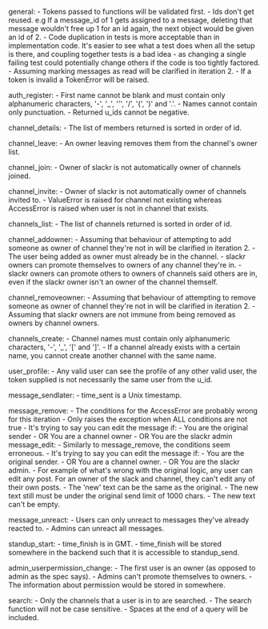 general:
    - Tokens passed to functions will be validated first.
    - Ids don't get reused. e.g If a message_id of 1 gets assigned to a message, 
      deleting that message wouldn't free up 1 for an id again, the next object
      would be given an id of 2.
    - Code duplication in tests is more acceptable than in implementation code.
      It's easier to see what a test does when all the setup is there, and
      coupling together tests is a bad idea - as changing a single failing test
      could potentially change others if the code is too tightly factored.
    - Assuming marking messages as read will be clarified in iteration 2.
    - If a token is invalid a TokenError will be raised.

auth_register:
    - First name cannot be blank and must contain only alphanumeric characters,
      '-', '_', ''', '/', '(', ')' and '.'.
    - Names cannot contain only punctuation.
    - Returned u_ids cannot be negative.

channel_details:
    - The list of members returned is sorted in order of id.

channel_leave:
    - An owner leaving removes them from the channel's owner list.

channel_join:
    - Owner of slackr is not automatically owner of channels joined.

channel_invite:
    - Owner of slackr is not automatically owner of channels invited to.
    - ValueError is raised for channel not existing whereas AccessError is
      raised when user is not in channel that exists.

channels_list:
    - The list of channels returned is sorted in order of id.

channel_addowner:
    - Assuming that behaviour of attempting to add someone as owner of channel
      they're not in will be clarified in iteration 2.
    - The user being added as owner must already be in the channel.
    - slackr owners can promote themselves to owners of any channel they're in.
    - slackr owners can promote others to owners of channels said others are in,
      even if the slackr owner isn't an owner of the channel themself.

channel_removeowner:
    - Assuming that behaviour of attempting to remove someone as owner of
      channel they're not in will be clarified in iteration 2.
    - Assuming that slackr owners are not immune from being removed as owners by
      channel owners.

channels_create:
    - Channel names must contain only alphanumeric characters, '-', '_', '[' and
      ']'.
    - If a channel already exists with a certain name, you cannot create another
      channel with the same name.

user_profile:
    - Any valid user can see the profile of any other valid user, the token
      supplied is not necessarily the same user from the u_id.

message_sendlater:
    - time_sent is a Unix timestamp.

message_remove:
    - The conditions for the AccessError are probably wrong for this iteration
        - Only raises the exception when ALL conditions are not true
    - It's trying to say you can edit the message if:
        - You are the original sender
        - OR You are a channel owner
        - OR You are the slackr admin
message_edit:
    - Similarly to message_remove, the conditions seem erroneous.
    - It's trying to say you can edit the message if:
        - You are the original sender.
        - OR You are a channel owner.
        - OR You are the slackr admin.
    - For example of what's wrong with the original logic, any user can edit any
      post. For an owner of the slack and channel, they can't edit any of their
      own posts.
    - The 'new' text can be the same as the original.
    - The new text still must be under the original send limit of 1000 chars.
    - The new text can't be empty.

message_unreact:
    - Users can only unreact to messages they've already reacted to.
    - Admins can unreact all messages.

standup_start:
    - time_finish is in GMT.
    - time_finish will be stored somewhere in the backend such that it is
      accessible to standup_send.

admin_userpermission_change:
    - The first user is an owner (as opposed to admin as the spec says).
    - Admins can't promote themselves to owners.
    - The information about permission would be stored in somewhere.
      
search:
    - Only the channels that a user is in to are searched.
    - The search function will not be case sensitive.
    - Spaces at the end of a query will be included.
